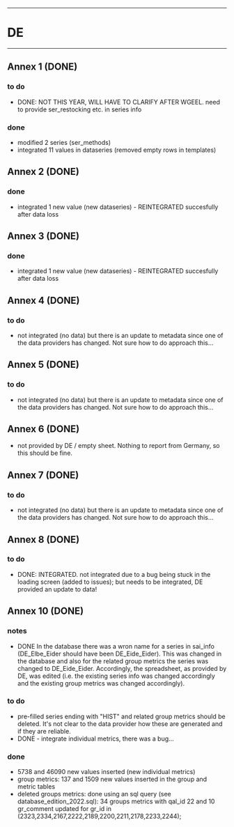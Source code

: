 -----------------------------------------------------------
# DE
-----------------------------------------------------------
## Annex 1 (DONE)
### to do
* DONE: NOT THIS YEAR, WILL HAVE TO CLARIFY AFTER WGEEL. need to provide ser_restocking etc. in series info

### done
* modified 2 series (ser_methods)
* integrated 11 values in dataseries (removed empty rows in templates)

## Annex 2 (DONE)

### done
* integrated 1 new value (new dataseries) - REINTEGRATED succesfully after data loss

## Annex 3 (DONE)
### done
* integrated 1 new value (new dataseries) - REINTEGRATED succesfully after data loss 

## Annex 4 (DONE)
### to do
* not integrated (no data) but there is an update to metadata since one of the data providers has changed. Not sure how to do approach this...


## Annex 5 (DONE)
### to do
* not integrated (no data) but there is an update to metadata since one of the data providers has changed. Not sure how to do approach this...

## Annex 6 (DONE)
* not provided by DE / empty sheet. Nothing to report from Germany, so this should be fine.

## Annex 7 (DONE)
### to do
* not integrated (no data) but there is an update to metadata since one of the data providers has changed. Not sure how to do approach this...

## Annex 8 (DONE)
### to do
* DONE: INTEGRATED. not integrated due to a bug being stuck in the loading screen (added to issues); but needs to be integrated, DE provided an update to data!


## Annex 10 (DONE)
### notes
* DONE In the database there was a wron name for a series in sai_info (DE_Elbe_Eider should have been DE_Eide_Eider). This was changed in the database and also for the related group metrics the series was changed to DE_Eide_Eider. Accordingly, the spreadsheet, as provided by DE, was edited (i.e. the existing series info was changed accordingly and the existing group metrics was changed accordingly).

### to do
* pre-filled series ending with "HIST" and related group metrics should be deleted. It's not clear to the data provider how these are generated and if they are reliable.
* DONE - integrate individual metrics, there was a bug...

### done
* 5738 and 46090 new values inserted (new individual metrics)
* group metrics: 137 and 1509 new values inserted in the group and metric tables
* deleted groups metrics: done using an sql query (see database_edition_2022.sql): 34 groups metrics with qal_id 22 and 10 gr_comment updated for gr_id in (2323,2334,2167,2222,2189,2200,2211,2178,2233,2244);
